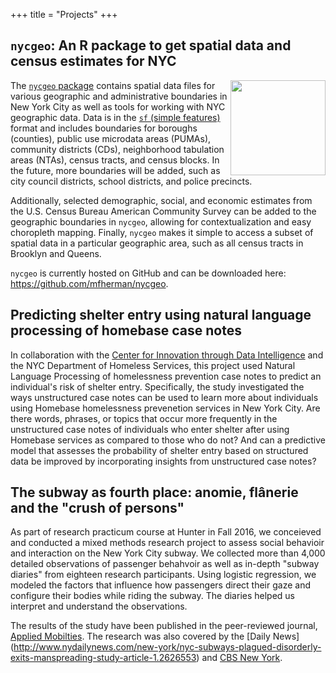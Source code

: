 +++
title = "Projects"
+++

## `nycgeo`: An R package to get spatial data and census estimates for NYC

The [`nycgeo` package](https://nycgeo.mattherman.info) <a href = "https://nycgeo.mattherman.info"><img class="special-img-class" src="/img/nycgeo.png" width = "152px" align ="right"/></a>contains spatial data files for various geographic and administrative boundaries in New York City as well as tools for working with NYC geographic data. Data is in the [`sf` (simple features)](https://r-spatial.github.io/sf/) format and includes boundaries for boroughs (counties), public use microdata areas (PUMAs), community districts (CDs), neighborhood tabulation areas (NTAs), census tracts, and census blocks. In the future, more boundaries will be added, such as city council districts, school districts, and police precincts.

Additionally, selected demographic, social, and economic estimates from the U.S. Census Bureau American Community Survey can be added to the geographic boundaries in `nycgeo`, allowing for contextualization and easy choropleth mapping. Finally, `nycgeo` makes it simple to access a subset of spatial data in a particular geographic area, such as all census tracts in Brooklyn and Queens.

`nycgeo` is currently hosted on GitHub and can be downloaded here: https://github.com/mfherman/nycgeo.


## Predicting shelter entry using natural language processing of homebase case notes

In collaboration with the [Center for Innovation through Data Intelligence](http://www1.nyc.gov/site/cidi/about/about.page) and the NYC Department of Homeless Services, this project used Natural Language Processing of homelessness prevention case notes to predict an individual's risk of shelter entry. Specifically, the study investigated the ways unstructured case notes can be used to learn more about individuals using Homebase homelessness prevenetion services in New York City. Are there words, phrases, or topics that occur more frequently in the unstructured case notes of individuals who enter shelter after using Homebase services as compared to those who do not? And can a predictive model that assesses the probability of shelter entry based on structured data be improved by incorporating insights from unstructured case notes?

## The subway as fourth place: anomie, flânerie and the "crush of persons"

As part of research practicum course at Hunter in Fall 2016, we conceieved and conducted a mixed methods research project to assess social behavioir and interaction on the New York City subway. We collected more than 4,000 detailed observations of passenger behahvoir as well as in-depth "subway diaries" from eighteen research participants. Using logistic regression, we modeled the factors that influence how passengers direct their gaze and configure their bodies while riding the subway. The diaries helped us interpret and understand the observations.

The results of the study have been published in the peer-reviewed journal, [Applied Mobilties](/pdf/subway.pdf). The research was also covered by the [Daily News] (http://www.nydailynews.com/new-york/nyc-subways-plagued-disorderly-exits-manspreading-study-article-1.2626553) and [CBS New York](http://newyork.cbslocal.com/2016/05/05/hunter-college-subway-study/).